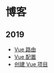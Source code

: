 # 博客

## 2019

- [Vue 路由](https://hefengbao.github.io/blog/20190728-Vue-Router)
- [Vue 配置](https://hefengbao.github.io/blog/20191214-vue-conifg)
- [创建 Vue 项目](https://hefengbao.github.io/blog/20191219-create-vue-project)